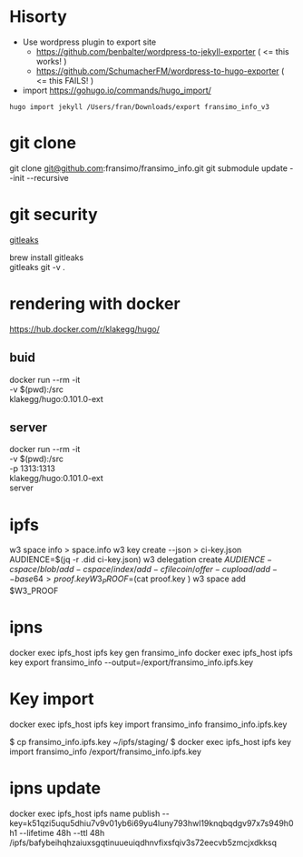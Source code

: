 # Hisorty

- Use wordpress plugin to export site
  - https://github.com/benbalter/wordpress-to-jekyll-exporter  ( <= this works! )
  - https://github.com/SchumacherFM/wordpress-to-hugo-exporter ( <= this FAILS! )
- import https://gohugo.io/commands/hugo_import/
```
hugo import jekyll /Users/fran/Downloads/export fransimo_info_v3
```

# git clone

git clone git@github.com:fransimo/fransimo_info.git
git submodule update --init --recursive

# git security

[gitleaks](https://github.com/gitleaks/gitleaks)

brew install gitleaks  
gitleaks git -v .


# rendering with docker

https://hub.docker.com/r/klakegg/hugo/

## buid
docker run --rm -it \
  -v $(pwd):/src \
  klakegg/hugo:0.101.0-ext

## server 
docker run --rm -it \
  -v $(pwd):/src \
  -p 1313:1313 \
  klakegg/hugo:0.101.0-ext \
  server


# ipfs

w3 space info > space.info
w3 key create --json > ci-key.json
AUDIENCE=$(jq -r .did ci-key.json)
w3 delegation create $AUDIENCE -c space/blob/add -c space/index/add -c filecoin/offer -c upload/add --base64 > proof.key
W3_PROOF=$(cat proof.key )
w3 space add $W3_PROOF

# ipns

docker exec ipfs_host ipfs key gen fransimo_info
docker exec ipfs_host ipfs key export fransimo_info  --output=/export/fransimo_info.ipfs.key

# Key import
docker exec ipfs_host ipfs key import fransimo_info fransimo_info.ipfs.key

$ cp fransimo_info.ipfs.key ~/ipfs/staging/
$ docker exec ipfs_host ipfs key import fransimo_info /export/fransimo_info.ipfs.key

# ipns update

docker exec ipfs_host ipfs name publish --key=k51qzi5uqu5dhiu7v9v01yb6i69yu4luny793hwl19knqbqdgv97x7s949h0h1 --lifetime 48h --ttl 48h /ipfs/bafybeihqhzaiuxsgqtinuueuiqdhnvfixsfqiv3s72eecvb5zmcjxdkksq

